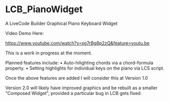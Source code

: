 # LCB_PianoWidget
A LiveCode Builder Graphical Piano Keyboard Widget 

Video Demo Here:

https://www.youtube.com/watch?v=xg7rBg8p2zQ&feature=youtu.be

This is a work in progress at the moment.

Planned features include:
• Auto-hilighting chords via a chord-formula property.
• Setting highlights for individual keys on the piano via LCS script.

Once the above features are added I will consider this at Version 1.0

Version 2.0 will likely have improved graphics and be rebuilt as a smaller "Composed Widget", provided a particular bug in LCB gets fixed.
